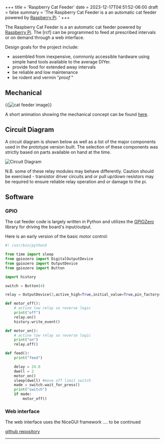 +++
title = 'Raspberry Cat Feeder'
date = 2023-12-17T04:51:52-06:00
draft = false
summary = 'The Raspberry Cat Feeder is a an automatic cat feeder powered by [Raspberry Pi](https://www.raspberrypi.com/ "raspberrypi.com"). '
+++

The Raspberry Cat Feeder is a an automatic cat feeder powered by [Raspberry Pi](https://www.raspberrypi.com/ "raspberrypi.com").  The [rcf] can be programmed to feed at prescribed intervals or on demand through a web interface.  

Design goals for the project include:
- assembled from inexpensive, commonly accessible hardware using simple hand tools available to the average DIYer.
- provide food for extended away intervals
- be reliable and low maintenance
- be rodent and vermin "*proof* "


## Mechanical

{{<img src="/uploads/2023/cat-feeder-still.png" alt="cat feeder image">}}


A short animation showing the mechanical concept can be found [here](https://youtu.be/JP9D95I43UQ).


## Circuit Diagram

A circuit diagram is shown below as well as a list of the major components used in the prototype version built.  The selection of these components was strictly based on parts available on hand at the time.

![Circuit Diagram](/uploads/2023/cat_feeder_circuit_diagram.png "Diagram")

N.B. some of these relay modules may behave differently. Caution should be exercised - transistor driver circuits and or pull up/down resistors may
be required to ensure reliable relay operation and or damage to the pi.

## Software 

### GPIO

The cat feeder code is largely written in Python and utilizes the [GPIOZero](https://gpiozero.readthedocs.io/en/stable/) library for driving the board's input/output. 

Here is an early version of the basic motor control:



```python
#! /usr/bin/python3

from time import sleep
from gpiozero import DigitalOutputDevice
from gpiozero import OutputDevice
from gpiozero import Button

import history

switch = Button(4)

relay = OutputDevice(3,active_high=True,initial_value=True,pin_factory=None)

def motor_off():
    # active low relay so reverse logic
    print("off")
    relay.on()
    history.write_event()

def motor_on():
    # active low relay so reverse logic
    print("on")
    relay.off()

def feed():
    print("feed")

    delay = 24.0
    dwell = 2
    motor_on()
    sleep(dwell) #move off limit switch
    made = switch.wait_for_press()
    print("switch")
    if made:
        motor_off()
```

### Web interface

The web interface uses the NiceGUI framework .... to be continued

[github repository](https://github.com/pohldavid/cat-feeder.git)

---

